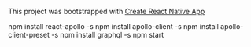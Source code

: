 ﻿This project was bootstrapped with [Create React Native App](https://github.com/react-community/create-react-native-app)

npm install react-apollo -s
npm install apollo-client -s
npm install apollo-client-preset -s
npm install graphql -s
npm start


